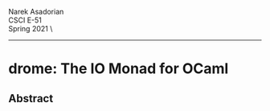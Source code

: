 Narek Asadorian \
CSCI E-51 \
Spring 2021 \

---

# drome: The IO Monad for OCaml

## Abstract

## 
